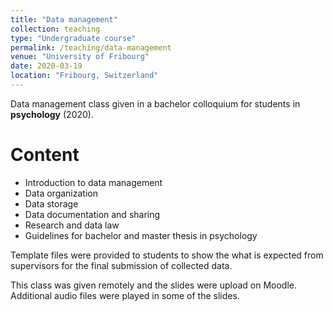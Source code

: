 ```yaml
---
title: "Data management"
collection: teaching
type: "Undergraduate course"
permalink: /teaching/data-management
venue: "University of Fribourg"
date: 2020-03-19
location: "Fribourg, Switzerland"
---
```


Data management class given in a bachelor colloquium for students in <strong>psychology</strong> (2020). 


Content
======

* Introduction to data management
* Data organization
* Data storage
* Data documentation and sharing
* Research and data law
* Guidelines for bachelor and master thesis in psychology

Template files were provided to students to show the what is expected from supervisors for the final submission of collected data.

This class was given remotely and the slides were upload on Moodle. Additional audio files were played in some of the slides.